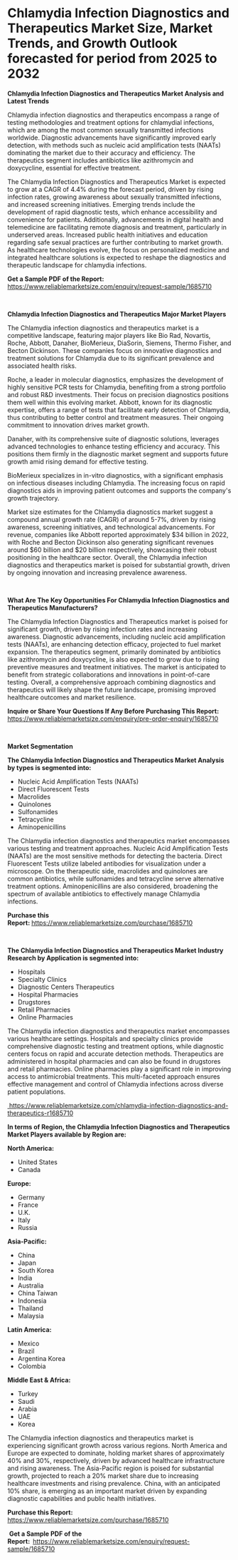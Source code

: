 <p><h1>Chlamydia Infection Diagnostics and Therapeutics Market Size, Market Trends, and Growth Outlook forecasted for period from 2025 to 2032</h1></p><p><strong>Chlamydia Infection Diagnostics and Therapeutics Market Analysis and Latest Trends</strong></p>
<p><p>Chlamydia infection diagnostics and therapeutics encompass a range of testing methodologies and treatment options for chlamydial infections, which are among the most common sexually transmitted infections worldwide. Diagnostic advancements have significantly improved early detection, with methods such as nucleic acid amplification tests (NAATs) dominating the market due to their accuracy and efficiency. The therapeutics segment includes antibiotics like azithromycin and doxycycline, essential for effective treatment.</p><p>The Chlamydia Infection Diagnostics and Therapeutics Market is expected to grow at a CAGR of 4.4% during the forecast period, driven by rising infection rates, growing awareness about sexually transmitted infections, and increased screening initiatives. Emerging trends include the development of rapid diagnostic tests, which enhance accessibility and convenience for patients. Additionally, advancements in digital health and telemedicine are facilitating remote diagnosis and treatment, particularly in underserved areas. Increased public health initiatives and education regarding safe sexual practices are further contributing to market growth. As healthcare technologies evolve, the focus on personalized medicine and integrated healthcare solutions is expected to reshape the diagnostics and therapeutic landscape for chlamydia infections.</p></p>
<p><strong>Get a Sample PDF of the Report:&nbsp;</strong> <a href="https://www.reliablemarketsize.com/enquiry/request-sample/1685710?utm_campaign=3432&utm_medium=2&utm_source=Github&utm_content=ia&utm_term=12042025&utm_id=chlamydia-infection-diagnostics-and-therapeutics">https://www.reliablemarketsize.com/enquiry/request-sample/1685710</a></p>
<p>&nbsp;</p>
<p><strong>Chlamydia Infection Diagnostics and Therapeutics Major Market Players</strong></p>
<p><p>The Chlamydia infection diagnostics and therapeutics market is a competitive landscape, featuring major players like Bio Rad, Novartis, Roche, Abbott, Danaher, BioMerieux, DiaSorin, Siemens, Thermo Fisher, and Becton Dickinson. These companies focus on innovative diagnostics and treatment solutions for Chlamydia due to its significant prevalence and associated health risks.</p><p>Roche, a leader in molecular diagnostics, emphasizes the development of highly sensitive PCR tests for Chlamydia, benefiting from a strong portfolio and robust R&D investments. Their focus on precision diagnostics positions them well within this evolving market. Abbott, known for its diagnostic expertise, offers a range of tests that facilitate early detection of Chlamydia, thus contributing to better control and treatment measures. Their ongoing commitment to innovation drives market growth.</p><p>Danaher, with its comprehensive suite of diagnostic solutions, leverages advanced technologies to enhance testing efficiency and accuracy. This positions them firmly in the diagnostic market segment and supports future growth amid rising demand for effective testing.</p><p>BioMerieux specializes in in-vitro diagnostics, with a significant emphasis on infectious diseases including Chlamydia. The increasing focus on rapid diagnostics aids in improving patient outcomes and supports the company's growth trajectory.</p><p>Market size estimates for the Chlamydia diagnostics market suggest a compound annual growth rate (CAGR) of around 5-7%, driven by rising awareness, screening initiatives, and technological advancements. For revenue, companies like Abbott reported approximately $34 billion in 2022, with Roche and Becton Dickinson also generating significant revenues around $60 billion and $20 billion respectively, showcasing their robust positioning in the healthcare sector. Overall, the Chlamydia infection diagnostics and therapeutics market is poised for substantial growth, driven by ongoing innovation and increasing prevalence awareness.</p></p>
<p>&nbsp;</p>
<p><strong>What Are The Key Opportunities For Chlamydia Infection Diagnostics and Therapeutics Manufacturers?</strong></p>
<p><p>The Chlamydia Infection Diagnostics and Therapeutics market is poised for significant growth, driven by rising infection rates and increasing awareness. Diagnostic advancements, including nucleic acid amplification tests (NAATs), are enhancing detection efficacy, projected to fuel market expansion. The therapeutics segment, primarily dominated by antibiotics like azithromycin and doxycycline, is also expected to grow due to rising preventive measures and treatment initiatives. The market is anticipated to benefit from strategic collaborations and innovations in point-of-care testing. Overall, a comprehensive approach combining diagnostics and therapeutics will likely shape the future landscape, promising improved healthcare outcomes and market resilience.</p></p>
<p><strong>Inquire or Share Your Questions If Any Before Purchasing This Report:</strong> <a href="https://www.reliablemarketsize.com/enquiry/pre-order-enquiry/1685710?utm_campaign=3432&utm_medium=2&utm_source=Github&utm_content=ia&utm_term=12042025&utm_id=chlamydia-infection-diagnostics-and-therapeutics">https://www.reliablemarketsize.com/enquiry/pre-order-enquiry/1685710</a></p>
<p>&nbsp;</p>
<p><strong>Market Segmentation</strong></p>
<p><strong>The Chlamydia Infection Diagnostics and Therapeutics Market Analysis by types is segmented into:</strong></p>
<p><ul><li>Nucleic Acid Amplification Tests (NAATs)</li><li>Direct Fluorescent Tests</li><li>Macrolides</li><li>Quinolones</li><li>Sulfonamides</li><li>Tetracycline</li><li>Aminopenicillins</li></ul></p>
<p><p>The Chlamydia infection diagnostics and therapeutics market encompasses various testing and treatment approaches. Nucleic Acid Amplification Tests (NAATs) are the most sensitive methods for detecting the bacteria. Direct Fluorescent Tests utilize labeled antibodies for visualization under a microscope. On the therapeutic side, macrolides and quinolones are common antibiotics, while sulfonamides and tetracycline serve alternative treatment options. Aminopenicillins are also considered, broadening the spectrum of available antibiotics to effectively manage Chlamydia infections.</p></p>
<p><strong>Purchase this Report:&nbsp;</strong><a href="https://www.reliablemarketsize.com/purchase/1685710?utm_campaign=3432&utm_medium=2&utm_source=Github&utm_content=ia&utm_term=12042025&utm_id=chlamydia-infection-diagnostics-and-therapeutics">https://www.reliablemarketsize.com/purchase/1685710</a></p>
<p>&nbsp;</p>
<p><strong>The Chlamydia Infection Diagnostics and Therapeutics Market Industry Research by Application is segmented into:</strong></p>
<p><ul><li>Hospitals</li><li>Specialty Clinics</li><li>Diagnostic Centers Therapeutics</li><li>Hospital Pharmacies</li><li>Drugstores</li><li>Retail Pharmacies</li><li>Online Pharmacies</li></ul></p>
<p><p>The Chlamydia infection diagnostics and therapeutics market encompasses various healthcare settings. Hospitals and specialty clinics provide comprehensive diagnostic testing and treatment options, while diagnostic centers focus on rapid and accurate detection methods. Therapeutics are administered in hospital pharmacies and can also be found in drugstores and retail pharmacies. Online pharmacies play a significant role in improving access to antimicrobial treatments. This multi-faceted approach ensures effective management and control of Chlamydia infections across diverse patient populations.</p></p>
<p><a href="https://www.reliablemarketsize.com/chlamydia-infection-diagnostics-and-therapeutics-r1685710?utm_campaign=3432&utm_medium=2&utm_source=Github&utm_content=ia&utm_term=12042025&utm_id=chlamydia-infection-diagnostics-and-therapeutics">&nbsp;https://www.reliablemarketsize.com/chlamydia-infection-diagnostics-and-therapeutics-r1685710</a></p>
<p><strong>In terms of Region, the Chlamydia Infection Diagnostics and Therapeutics Market Players available by Region are:</strong></p>
<p>
    <p> <strong> North America: </strong>
        <ul>
            <li>United States</li>
            <li>Canada</li>
        </ul>
        </p> 
    <p> <strong> Europe: </strong>
        <ul>
            <li>Germany</li>
            <li>France</li>
            <li>U.K.</li>
            <li>Italy</li>
            <li>Russia</li>
        </ul>
        </p> 
    <p> <strong> Asia-Pacific: </strong>
        <ul>
            <li>China</li>
            <li>Japan</li>
            <li>South Korea</li>
            <li>India</li>
            <li>Australia</li>
            <li>China Taiwan</li>
            <li>Indonesia</li>
            <li>Thailand</li>
            <li>Malaysia</li>
        </ul>
        </p> 
    <p> <strong> Latin America: </strong>
        <ul>
            <li>Mexico</li>
            <li>Brazil</li>
            <li>Argentina Korea</li>
            <li>Colombia</li>
        </ul>
        </p> 
    <p> <strong> Middle East & Africa: </strong>
        <ul>
            <li>Turkey</li>
            <li>Saudi</li>
            <li>Arabia</li>
            <li>UAE</li>
            <li>Korea</li>
        </ul>
    </p>
    </p>
<p><p>The Chlamydia infection diagnostics and therapeutics market is experiencing significant growth across various regions. North America and Europe are expected to dominate, holding market shares of approximately 40% and 30%, respectively, driven by advanced healthcare infrastructure and rising awareness. The Asia-Pacific region is poised for substantial growth, projected to reach a 20% market share due to increasing healthcare investments and rising prevalence. China, with an anticipated 10% share, is emerging as an important market driven by expanding diagnostic capabilities and public health initiatives.</p></p>
<p><strong>Purchase this Report: </strong><a href="https://www.reliablemarketsize.com/purchase/1685710?utm_campaign=3432&utm_medium=2&utm_source=Github&utm_content=ia&utm_term=12042025&utm_id=chlamydia-infection-diagnostics-and-therapeutics">https://www.reliablemarketsize.com/purchase/1685710</a></p>
<p>&nbsp;<strong>Get a Sample PDF of the Report:&nbsp;&nbsp;</strong><a href="https://www.reliablemarketsize.com/enquiry/request-sample/1685710?utm_campaign=3432&utm_medium=2&utm_source=Github&utm_content=ia&utm_term=12042025&utm_id=chlamydia-infection-diagnostics-and-therapeutics">https://www.reliablemarketsize.com/enquiry/request-sample/1685710</a></p>
<p><strong></strong></p>
<p><p></p><p></p><p></p></p>